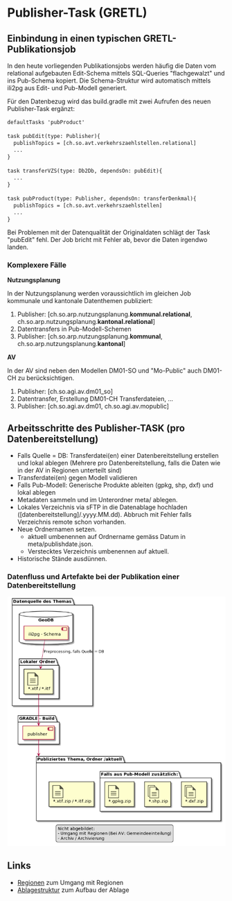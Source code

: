 # Publisher-Task (GRETL)

## Einbindung in einen typischen GRETL-Publikationsjob

In den heute vorliegenden Publikationsjobs werden häufig die Daten vom relational aufgebauten Edit-Schema mittels SQL-Queries "flachgewalzt" und ins Pub-Schema kopiert. Die Schema-Struktur
wird automatisch mittels ili2pg aus Edit- und Pub-Modell generiert.

Für den Datenbezug wird das build.gradle mit zwei Aufrufen des neuen Publisher-Task ergänzt:

    defaultTasks 'pubProduct'

    task pubEdit(type: Publisher){
      publishTopics = [ch.so.avt.verkehrszaehlstellen.relational]
      ...
    }

    task transferVZS(type: Db2Db, dependsOn: pubEdit){
      ...
    }

    task pubProduct(type: Publisher, dependsOn: transferDenkmal){
      publishTopics = [ch.so.avt.verkehrszaehlstellen]
      ...
    }

Bei Problemen mit der Datenqualität der Originaldaten schlägt der Task "pubEdit" fehl. Der Job bricht mit Fehler ab, bevor die Daten irgendwo landen.

### Komplexere Fälle

**Nutzungsplanung**

In der Nutzungsplanung werden voraussichtlich im gleichen Job kommunale und kantonale Datenthemen publiziert:

1. Publisher: \[ch.so.arp.nutzungsplanung.**kommunal.relational**, ch.so.arp.nutzungsplanung.**kantonal.relational**\]
1. Datentransfers in Pub-Modell-Schemen
1. Publisher: \[ch.so.arp.nutzungsplanung.**kommunal**, ch.so.arp.nutzungsplanung.**kantonal**\]

**AV**

In der AV sind neben den Modellen DM01-SO und "Mo-Public" auch DM01-CH zu berücksichtigen.

1. Publisher: \[ch.so.agi.av.dm01_so\]
1. Datentransfer, Erstellung DM01-CH Transferdateien, ...
1. Publisher: \[ch.so.agi.av.dm01, ch.so.agi.av.mopublic\]

## Arbeitsschritte des Publisher-TASK (pro Datenbereitstellung)

* Falls Quelle = DB: Transferdatei(en) einer Datenbereitstellung erstellen und lokal ablegen (Mehrere pro Datenbereitstellung, falls die Daten wie in der AV in Regionen unterteilt sind) <!-- $td ili2pg zwei Versionen? -->
* Transferdatei(en) gegen Modell validieren <!-- $td immer validieren? -->
* Falls Pub-Modell: Generische Produkte ableiten (gpkg, shp, dxf) und lokal ablegen
* Metadaten sammeln und im Unterordner meta/ ablegen.
* Lokales Verzeichnis via sFTP in die Datenablage hochladen (\[datenbereitstellung\]/.yyyy.MM.dd). Abbruch mit Fehler falls Verzeichnis remote schon vorhanden.
* Neue Ordnernamen setzen.
  * aktuell umbenennen auf Ordnername gemäss Datum in meta/publishdate.json.
  * Verstecktes Verzeichnis umbenennen auf aktuell.
* Historische Stände ausdünnen.

### Datenfluss und Artefakte bei der Publikation einer Datenbereitstellung

![Publisher](res/publisher.png)

## Links

* [Regionen](regionen/readme.md) zum Umgang mit Regionen
* [Ablagestruktur](../ablage_struktur/readme.md) zum Aufbau der Ablage
